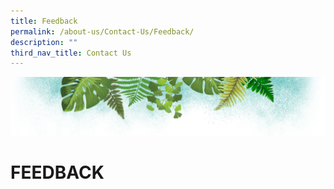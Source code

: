 ```yaml
---
title: Feedback
permalink: /about-us/Contact-Us/Feedback/
description: ""
third_nav_title: Contact Us
---
```

![](/images/Banner.png)

# **FEEDBACK**